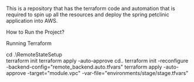 This is a repository that has the terraform code and automation that is required to spin up all the resources and deploy the spring petclinic application into AWS.

How to Run the Project?

Running Terraform

cd .\RemoteStateSetup\
terraform init
terraform apply -auto-approve
cd..
terraform init -reconfigure -backend-config="remote_backend.auto.tfvars"
terraform apply -auto-approve -target="module.vpc" -var-file="environments/stage/stage.tfvars"



